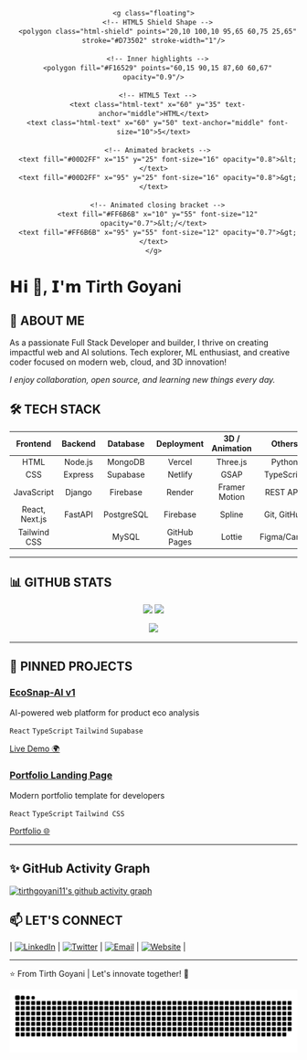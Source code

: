 <div align="center">
  <svg width="120" height="80" xmlns="http://www.w3.org/2000/svg">
    <!-- Animated HTML5 Logo -->
    <defs>
      <style>
        .html-shield { 
          animation: pulse 2s ease-in-out infinite; 
          fill: #E34F26; 
        }
        .html-text { 
          fill: white; 
          font-family: Arial, sans-serif; 
          font-size: 14px;
          font-weight: bold;
        }
        .floating {
          animation: float 3s ease-in-out infinite;
        }
        @keyframes pulse {
          0%, 100% { transform: scale(1); opacity: 0.9; }
          50% { transform: scale(1.05); opacity: 1; }
        }
        @keyframes float {
          0%, 100% { transform: translateY(0px); }
          50% { transform: translateY(-8px); }
        }
      </style>
    </defs>
    
    <g class="floating">
      <!-- HTML5 Shield Shape -->
      <polygon class="html-shield" points="20,10 100,10 95,65 60,75 25,65" stroke="#D73502" stroke-width="1"/>
      
      <!-- Inner highlights -->
      <polygon fill="#F16529" points="60,15 90,15 87,60 60,67" opacity="0.9"/>
      
      <!-- HTML5 Text -->
      <text class="html-text" x="60" y="35" text-anchor="middle">HTML</text>
      <text class="html-text" x="60" y="50" text-anchor="middle" font-size="10">5</text>
      
      <!-- Animated brackets -->
      <text fill="#00D2FF" x="15" y="25" font-size="16" opacity="0.8">&lt;</text>
      <text fill="#00D2FF" x="95" y="25" font-size="16" opacity="0.8">&gt;</text>
      
      <!-- Animated closing bracket -->
      <text fill="#FF6B6B" x="10" y="55" font-size="12" opacity="0.7">&lt;/</text>
      <text fill="#FF6B6B" x="95" y="55" font-size="12" opacity="0.7">&gt;</text>
    </g>
  </svg>
</div>

# 𝗛𝗶 👋, 𝗜'𝗺 Tirth Goyani
## 🚀 ABOUT ME
As a passionate Full Stack Developer and builder, I thrive on creating impactful web and AI solutions. Tech explorer, ML enthusiast, and creative coder focused on modern web, cloud, and 3D innovation!
  
_I enjoy collaboration, open source, and learning new things every day._

## 🛠️ TECH STACK
| Frontend       | Backend      | Database      | Deployment    | 3D / Animation | Others             |
|:--------------:|:------------:|:-------------:|:-------------:|:--------------:|:------------------:|
| HTML           | Node.js      | MongoDB       | Vercel        | Three.js       | Python             |
| CSS            | Express      | Supabase      | Netlify       | GSAP           | TypeScript         |
| JavaScript     | Django       | Firebase      | Render        | Framer Motion  | REST APIs          |
| React, Next.js | FastAPI      | PostgreSQL    | Firebase      | Spline         | Git, GitHub        |
| Tailwind CSS   |              | MySQL         | GitHub Pages  | Lottie         | Figma/Canva        |

---

## 📊 GITHUB STATS
<p align="center">
  <img src="https://github-readme-stats.vercel.app/api?username=tirthgoyani11&show_icons=true&theme=tokyonight" width="48%"/>
  <img src="https://github-readme-streak-stats.herokuapp.com/?user=tirthgoyani11&theme=tokyonight" width="48%"/>
</p>

<p align="center">
  <img src="https://github-readme-stats.vercel.app/api/top-langs/?username=tirthgoyani11&layout=compact&theme=tokyonight"/>
</p>

---

## 🌟 PINNED PROJECTS

### [EcoSnap-AI v1](https://github.com/tirthgoyani11/ecosnap-aiv1)
AI-powered web platform for product eco analysis
  
`React` `TypeScript` `Tailwind` `Supabase`

[Live Demo 🌍](https://ecosnap-aiv1.vercel.app/)

### [Portfolio Landing Page](https://github.com/tirthgoyani11/portfolio-landing-page)
Modern portfolio template for developers
  
`React` `TypeScript` `Tailwind CSS`

[Portfolio 🌐](https://tirthgoyani.dev/)

---

## ✨ GitHub Activity Graph
[![tirthgoyani11's github activity graph](https://github-readme-activity-graph.vercel.app/graph?username=tirthgoyani11&theme=dracula)](https://github.com/ashutosh00710/github-readme-activity-graph)

## 📫 LET'S CONNECT

| [![LinkedIn](https://img.shields.io/badge/LinkedIn-blue?logo=linkedin)](https://linkedin.com/in/tirthgoyani) | [![Twitter](https://img.shields.io/badge/Twitter-blue?logo=twitter)](https://twitter.com/tirthgoyani11) | [![Email](https://img.shields.io/badge/Email-red?logo=gmail)](mailto:tirthgoyani123@gmail.com) | [![Website](https://img.shields.io/badge/Website-black?logo=vercel)](https://tirthgoyani.dev/) |

---

⭐️ From Tirth Goyani | Let's innovate together! 🚀

<div align="center">
  <img src="https://raw.githubusercontent.com/Platane/snk/output/github-contribution-grid-snake.svg" alt="Snake animation"/>
</div>

